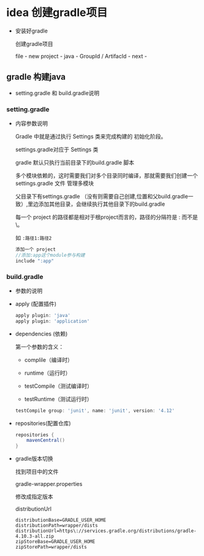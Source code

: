 # idea 创建gradle项目

- 安装好gradle


    [](https://blog.csdn.net/shuai_wy/article/details/80394443)

    创建gradle项目

    file - new project - java - GroupId / ArtifacId - next -
    

## gradle 构建java

- setting.gradle 和 build.gradle说明

### setting.gradle

- 内容参数说明

    Gradle 中就是通过执行 Settings 类来完成构建的 初始化阶段。

    settings.gradle对应于 Settings 类

    gradle 默认只执行当前目录下的build.gradle 脚本

    多个模块依赖的，这时需要我们对多个目录同时编译，那就需要我们创建一个settings.gradle  文件 管理多模块　

    父目录下有settings.gradle （没有则需要自己创建,位置和父build.gradle一致）,里边添加其他目录，会继续执行其他目录下的build.gradle

    每一个 project 的路径都是相对于根project而言的，路径的分隔符是 : 而不是\。

    如 ```:路径1:路径2```

    ```gradle
    添加一个 project
    //添加:app这个module参与构建
    include ":app"
    ```
### build.gradle

- 参数的说明

- apply (配置插件)

    ```gradle
    apply plugin: 'java'
    apply plugin: 'application'
    ```

- dependencies (依赖)

    第一个参数的含义：
    
    - complile（编译时）
    
    - runtime（运行时）
    
    - testCompile（测试编译时）
    
    - testRuntime（测试运行时）
    ```gradle
    testCompile group: 'junit', name: 'junit', version: '4.12'
    ```
    
- repositories(配置仓库)

    ```gradle
    repositories {
        mavenCentral()
    }
    ```

- gradle版本切换

    找到项目中的文件
    
    gradle-wrapper.properties

    修改成指定版本

    distributionUrl

    ```properties
    distributionBase=GRADLE_USER_HOME
    distributionPath=wrapper/dists
    distributionUrl=https\://services.gradle.org/distributions/gradle-4.10.3-all.zip
    zipStoreBase=GRADLE_USER_HOME
    zipStorePath=wrapper/dists
    ```